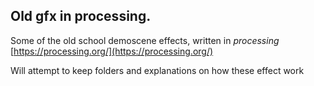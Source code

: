 ## Old gfx in processing. 

Some of the old school demoscene effects, written in *processing* [https://processing.org/](https://processing.org/)

Will attempt to keep folders and explanations on how these effect work

